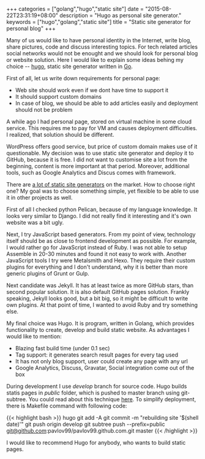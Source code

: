 +++
categories = ["golang","hugo","static site"]
date = "2015-08-22T23:31:19+08:00"
description = "Hugo as personal site generator."
keywords = ["hugo","golang","static site"]
title = "Static site generator for personal blog"
+++

Many of us would like to have personal identity in the Internet, write blog, share pictures, code and discuss interesting topics.
For tech related articles social networks would not be enought and we should look for personal blog or website solution.
Here I would like to explain some ideas behing my choice -- [hugo](https://gohugo.io), static site generator written in [Go](https://golang.org/).

First of all, let us write down requirements for personal page:

* Web site should work even if we dont have time to support it
* It should support custom domains
* In case of blog, we should be able to add articles easily and deployment should not be problem

A while ago I had personal page, stored on virtual machine in some cloud service.
This requires me to pay for VM and causes deployment difficulties.
I realized, that solution should be different.

WordPress offers good service, but price of custom domain makes use of it questionable.
My decision was to use static site generator and deploy it to GitHub, because it is free.
I did not want to customise site a lot from the beginning, content is more important at that period.
Moreover, additional tools, such as Google Analytics and Discus comes with framework.

There are [a lot of static site generators](https://www.staticgen.com/) on the market.
How to choose right one?
My goal was to choose something simple, yet flexible to be able to use it in other projects as well.

First of all I checked python Pelican, because of my language knowledge.
It looks very similar to Django.
I did not really find it interesting and it's own website was a bit ugly.

Next, I try JavaScript based generators.
From my point of view, technology itself should be as close to frontend development as possible.
For example, I would rather go for JavaScript instead of Ruby.
I was not able to setup Assemble in 20-30 minutes and found it not easy to work with.
Another JavaScript tools I try were Metalsmith and Hexo.
They require their custom plugins for everything and I don't understand, why it is better than more generic plugins of Grunt or Gulp.

Next candidate was Jekyll.
It has at least twice as more GitHub stars, than second popular solution.
It is also default GitHub pages solution.
Frankly speaking, Jekyll looks good, but a bit big, so it might be difficult to write own plugins.
At that point of time, I wanted to avoid Ruby and try something else.

My final choice was Hugo.
It is program, written in Golang, which provides functionality to create, develop and build static website.
As advantages I would like to mention:

* Blazing fast build time (under 0.1 sec)
* Tag support: it generates search result pages for every tag used
* It has not only blog support, user could create any page with any url
* Google Analytics, Discuss, Gravatar, Social integration come out of the box

During development I use *develop* branch for source code.
Hugo builds statis pages in *public* folder, which is pushed to master branch using git-subtree.
You could read about this technique [here](http://gohugo.io/tutorials/github-pages-blog/#configure-git-workflow).
To simplify deployment, there is Makefile command with following code:

{{< highlight bash >}}
hugo
git add -A
git commit -m "rebuilding site '$(shell date)'"
git push origin develop
git subtree push --prefix=public git@github.com:pavlov99/pavlov99.github.com.git master
{{< /highlight >}}


I would like to recommend Hugo for anybody, who wants to build static pages.
